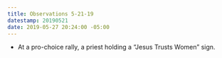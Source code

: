 ```yaml
---
title: Observations 5-21-19
datestamp: 20190521
date: 2019-05-27 20:24:00 -05:00
---
```


- At a pro-choice rally, a priest holding a “Jesus Trusts Women” sign.

